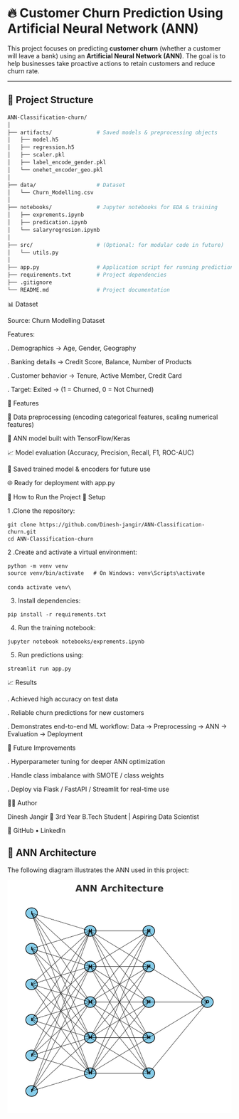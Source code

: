 # 🔥 Customer Churn Prediction Using Artificial Neural Network (ANN)

This project focuses on predicting **customer churn** (whether a customer will leave a bank) using an **Artificial Neural Network (ANN)**. The goal is to help businesses take proactive actions to retain customers and reduce churn rate.

---

## 📁 Project Structure
```bash
ANN-Classification-churn/
│
├── artifacts/              # Saved models & preprocessing objects
│   ├── model.h5
│   ├── regression.h5
│   ├── scaler.pkl
│   ├── label_encode_gender.pkl
│   └── onehet_encoder_geo.pkl
│
├── data/                   # Dataset
│   └── Churn_Modelling.csv
│
├── notebooks/              # Jupyter notebooks for EDA & training
│   ├── exprements.ipynb
│   ├── predication.ipynb
│   └── salaryregresion.ipynb
│
├── src/                    # (Optional: for modular code in future)
│   └── utils.py
│
├── app.py                  # Application script for running predictions
├── requirements.txt        # Project dependencies
├── .gitignore
└── README.md               # Project documentation
```


📊 Dataset

Source: Churn Modelling Dataset

Features:

. Demographics → Age, Gender, Geography

. Banking details → Credit Score, Balance, Number of Products

. Customer behavior → Tenure, Active Member, Credit Card

. Target:  Exited → (1 = Churned, 0 = Not Churned)




🚀 Features

📌 Data preprocessing (encoding categorical features, scaling numerical features)

🧠 ANN model built with TensorFlow/Keras

📈 Model evaluation (Accuracy, Precision, Recall, F1, ROC-AUC)

💾 Saved trained model & encoders for future use

🌐 Ready for deployment with app.py


🧪 How to Run the Project
🔧 Setup

1 .Clone the repository:
```
git clone https://github.com/Dinesh-jangir/ANN-Classification-churn.git
cd ANN-Classification-churn

```
2 .Create and activate a virtual environment:
```
python -m venv venv
source venv/bin/activate   # On Windows: venv\Scripts\activate

conda activate venv\

```
3. Install dependencies:
```
pip install -r requirements.txt

```
4. Run the training notebook:
```
jupyter notebook notebooks/exprements.ipynb
```
5. Run predictions using:
```
streamlit run app.py

```
📈 Results

. Achieved high accuracy on test data

. Reliable churn predictions for new customers

. Demonstrates end-to-end ML workflow: Data → Preprocessing → ANN → Evaluation → Deployment

🚀 Future Improvements

. Hyperparameter tuning for deeper ANN optimization

. Handle class imbalance with SMOTE / class weights

. Deploy via Flask / FastAPI / Streamlit for real-time use


👨‍💻 Author

Dinesh Jangir
📌 3rd Year B.Tech Student | Aspiring Data Scientist

🔗 GitHub
 • LinkedIn


 ## 🧠 ANN Architecture

The following diagram illustrates the ANN used in this project:

![ANN Architecture](ann_architecture.png)




